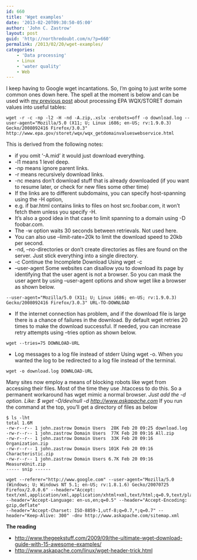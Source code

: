 ```yaml
---
id: 660
title: 'Wget examples'
date: '2013-02-20T09:30:50-05:00'
author: 'John C. Zastrow'
layout: post
guid: 'http://northredoubt.com/n/?p=660'
permalink: /2013/02/20/wget-examples/
categories:
    - 'Data processing'
    - Linux
    - 'water quality'
    - Web
---
```


I keep having to Google wget incantations. So, I’m going to just write some common ones down here. The spell at the moment is below and can be used with [my previous post](https://johnzastrow.github.io/2013/02/19/importing-epa-wqx-domains-into-mysql-tables/ "Importing EPA WQX Domains into MySQL Tables") about processing EPA WQX/STORET domain values into useful tables:

```
wget -r -c -np -l2 -H -nd -A.zip,.xslx -erobots=off -o download.log --user-agent="Mozilla/5.0 (X11; U; Linux i686; en-US; rv:1.9.0.3) Gecko/2008092416 Firefox/3.0.3" http://www.epa.gov/storet/wqx/wqx_getdomainvalueswebservice.html
```

This is derived from the following notes:

- if you omit ‘-A.mid’ it would just download everything.
- -l1 means 1 level deep.
- -np means ignore parent links.
- -r means recursively download links.
- -nc means don’t download stuff that is already downloaded (if you want to resume later, or check for new files some other time)
- If the links are to different subdomains, you can specify host-spanning using the -H option,
- e.g. if bar.html contains links to files on host src.foobar.com, it won’t fetch them unless you specify -H.
- It’s also a good idea in that case to limit spanning to a domain using -D foobar.com.
- The -w option waits 30 seconds between retrievals. Not used here.
- You can also use –limit-rate=20k to limit the download speed to 20kb per second.
- -nd, –no-directories or don’t create directories as files are found on the server. Just stick everything into a single directory.
- -c Continue the Incomplete Download Using wget -c
- –user-agent Some websites can disallow you to download its page by identifying that the user agent is not a browser. So you can mask the user agent by using –user-agent options and show wget like a browser as shown below.

```
--user-agent="Mozilla/5.0 (X11; U; Linux i686; en-US; rv:1.9.0.3) Gecko/2008092416 Firefox/3.0.3" URL-TO-DOWNLOAD
```

- If the internet connection has problem, and if the download file is large there is a chance of failures in the download. By default wget retries 20 times to make the download successful. If needed, you can increase retry attempts using –tries option as shown below.

```
wget --tries=75 DOWNLOAD-URL
```

- Log messages to a log file instead of stderr Using wget -o. When you wanted the log to be redirected to a log file instead of the terminal.

```
wget -o download.log DOWNLOAD-URL
```

Many sites now employ a means of blocking robots like wget from accessing their files. Most of the time they use .htaccess to do this. So a permanent workaround has wget mimic a normal browser. *Just add the -d option. Like: $ wget -O/dev/null -d http://www.askapache.com* If you run the command at the top, you’ll get a directory of files as below

```
$ ls -lht
total 1.6M
-rw-r--r-- 1 john.zastrow Domain Users  28K Feb 20 09:25 download.log
-rw-r--r-- 1 john.zastrow Domain Users  77K Feb 20 09:16 All.zip
-rw-r--r-- 1 john.zastrow Domain Users  33K Feb 20 09:16 Organization.zip
-rw-r--r-- 1 john.zastrow Domain Users 101K Feb 20 09:16 Characteristic.zip
-rw-r--r-- 1 john.zastrow Domain Users 6.7K Feb 20 09:16 MeasureUnit.zip
----- snip ------
```

```
wget --referer="http://www.google.com" --user-agent="Mozilla/5.0 (Windows; U; Windows NT 5.1; en-US; rv:1.8.1.6) Gecko/20070725 Firefox/2.0.0.6" --header="Accept:
text/xml,application/xml,application/xhtml+xml,text/html;q=0.9,text/plain;q=0.8,image/png,*/*;q=0.5" --header="Accept-Language: en-us,en;q=0.5" --header="Accept-Encoding: gzip,deflate"
--header="Accept-Charset: ISO-8859-1,utf-8;q=0.7,*;q=0.7" --header="Keep-Alive: 300" -dnv http://www.askapache.com/sitemap.xml
```

**The reading**

- http://www.thegeekstuff.com/2009/09/the-ultimate-wget-download-guide-with-15-awesome-examples/
- http://www.askapache.com/linux/wget-header-trick.html